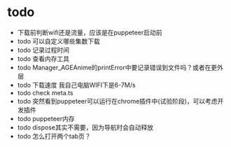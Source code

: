 # todo

* 下载前判断wifi还是流量，应该是在puppeteer启动前
* todo 可以自定义哪些集数下载
* todo 记录过程时间
* todo 查看内存工具
* todo Manager_AGEAnime的printError中要记录错误到文件吗？或者在更外层
* todo 下载速度 我自己电脑WIFI下是6-7M/s
* todo check meta.ts
* todo 突然看到puppeteer可以运行在chrome插件中(试验阶段)，可以考虑开发插件
* todo puppeteer内存
* todo dispose其实不需要，因为导航时会自动释放
* todo 怎么打开两个tab页？